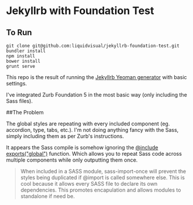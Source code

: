 Jekyllrb with Foundation Test
=============================

## To Run

    git clone git@github.com:liquidvisual/jekyllrb-foundation-test.git
    bundler install
    npm install
    bower install
    grunt serve

This repo is the result of running the [Jekyllrb Yeoman generator](https://github.com/robwierzbowski/generator-jekyllrb) with basic settings.

I've integrated Zurb Foundation 5 in the most basic way (only including the Sass files).

##The Problem

The global styles are repeating with every included component (eg. accordion, type, tabs, etc.). I'm not doing anything fancy with the Sass, simply including them as per Zurb's instructions.

It appears the Sass compile is somehow ignoring the [@include exports("global")](https://github.com/wilsonpage/sass-import-once) function. Which allows you to repeat Sass code across multiple components while only outputting them once.

> When included in a SASS module, sass-import-once will prevent the styles being duplicated if @import is called somewhere else. This is cool because it allows every SASS file to declare its own dependencies. This promotes encapulation and allows modules to standalone if need be.